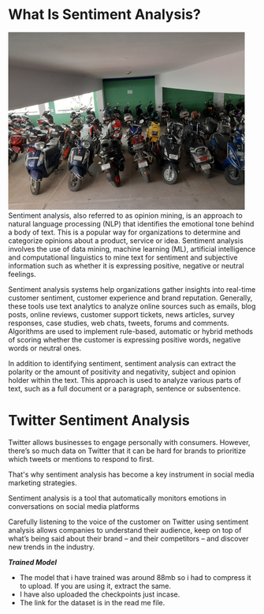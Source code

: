 # What Is Sentiment Analysis?
![image](https://github.com/rahulrao9/34_LotLurkers/blob/main/view.png)
Sentiment analysis, also referred to as opinion mining, is an approach to natural language processing (NLP) that identifies the emotional tone behind a body of text. This is a popular way for organizations to determine and categorize opinions about a product, service or idea. Sentiment analysis involves the use of data mining, machine learning (ML), artificial intelligence and computational linguistics to mine text for sentiment and subjective information such as whether it is expressing positive, negative or neutral feelings.

Sentiment analysis systems help organizations gather insights into real-time customer sentiment, customer experience and brand reputation. Generally, these tools use text analytics to analyze online sources such as emails, blog posts, online reviews, customer support tickets, news articles, survey responses, case studies, web chats, tweets, forums and comments. Algorithms are used to implement rule-based, automatic or hybrid methods of scoring whether the customer is expressing positive words, negative words or neutral ones.

In addition to identifying sentiment, sentiment analysis can extract the polarity or the amount of positivity and negativity, subject and opinion holder within the text. This approach is used to analyze various parts of text, such as a full document or a paragraph, sentence or subsentence.

# Twitter Sentiment Analysis

Twitter allows businesses to engage personally with consumers. However, there’s so much data on Twitter that it can be hard for brands to prioritize which tweets or mentions to respond to first.

That's why sentiment analysis has become a key instrument in social media marketing strategies.

Sentiment analysis is a tool that automatically monitors emotions in conversations on social media platforms

Carefully listening to the voice of the customer on Twitter using sentiment analysis allows companies to understand their audience, keep on top of what’s being said about their brand – and their competitors – and discover new trends in the industry.

***Trained Model***
* The model that i have trained was around 88mb so i had to compress it to upload. If you are using it, extract the same.
* I have also uploaded the checkpoints just incase.
* The link for the dataset is in the read me file.
